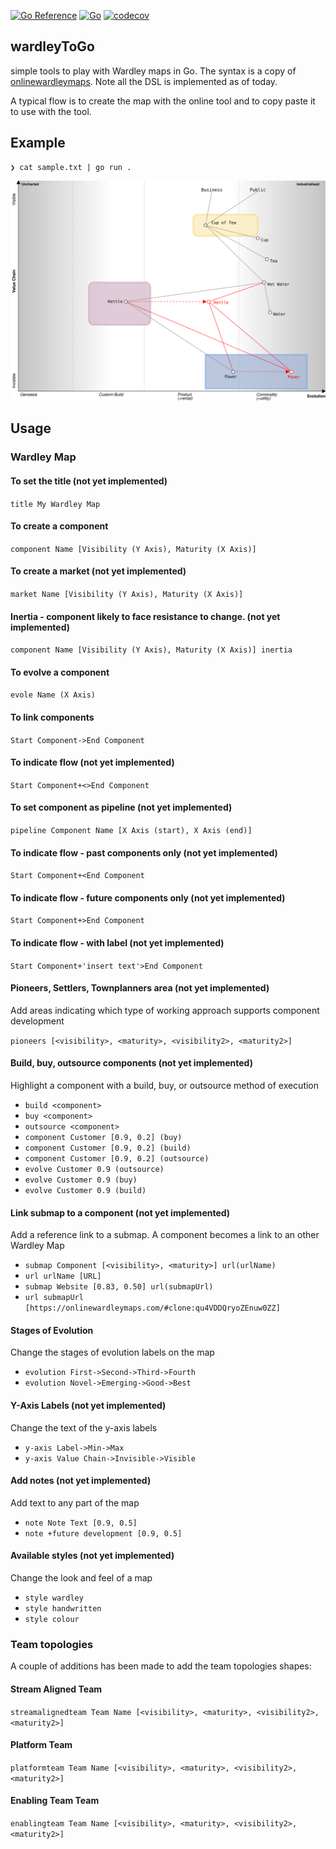[![Go Reference](https://pkg.go.dev/badge/github.com/owulveryck/wardleyToGo.svg)](https://pkg.go.dev/github.com/owulveryck/wardleyToGo)
[![Go](https://github.com/owulveryck/wardleyToGo/actions/workflows/go.yml/badge.svg)](https://github.com/owulveryck/wardleyToGo/actions/workflows/go.yml)
[![codecov](https://codecov.io/gh/owulveryck/wardleyToGo/branch/main/graph/badge.svg?token=9BQW1KMGJS)](https://codecov.io/gh/owulveryck/wardleyToGo)

## wardleyToGo

simple tools to play with Wardley maps in Go. The syntax is a copy of [onlinewardleymaps](https://onlinewardleymaps.com/). Note all the DSL is implemented as of today.

A typical flow is to create the map with the online tool and to copy paste it to use with the tool.

## Example

```shell
❯ cat sample.txt | go run . 
```

![sample](sample.svg)


## Usage

### Wardley Map

#### To set the title (not yet implemented)

`title My Wardley Map`

#### To create a component

`component Name [Visibility (Y Axis), Maturity (X Axis)]`

#### To create a market (not yet implemented)

`market Name [Visibility (Y Axis), Maturity (X Axis)]`

#### Inertia - component likely to face resistance to change. (not yet implemented)

`component Name [Visibility (Y Axis), Maturity (X Axis)] inertia`

#### To evolve a component 

`evole Name (X Axis)`

#### To link components

`Start Component->End Component`

#### To indicate flow (not yet implemented)

`Start Component+<>End Component`

#### To set component as pipeline (not yet implemented)

`pipeline Component Name [X Axis (start), X Axis (end)]`

#### To indicate flow - past components only (not yet implemented)

`Start Component+<End Component`

#### To indicate flow - future components only (not yet implemented)

`Start Component+>End Component`

#### To indicate flow - with label (not yet implemented)

`Start Component+'insert text'>End Component`

#### Pioneers, Settlers, Townplanners area (not yet implemented)

Add areas indicating which type of working approach supports component development

`pioneers [<visibility>, <maturity>, <visibility2>, <maturity2>]`

#### Build, buy, outsource components (not yet implemented)
Highlight a component with a build, buy, or outsource method of execution

* `build <component>`
* `buy <component>`
* `outsource <component>`
* `component Customer [0.9, 0.2] (buy)`
* `component Customer [0.9, 0.2] (build)`
* `component Customer [0.9, 0.2] (outsource)`
* `evolve Customer 0.9 (outsource)`
* `evolve Customer 0.9 (buy)`
* `evolve Customer 0.9 (build)`

#### Link submap to a component (not yet implemented)

Add a reference link to a submap. A component becomes a link to an other Wardley Map

* `submap Component [<visibility>, <maturity>] url(urlName)`
* `url urlName [URL]`
* `submap Website [0.83, 0.50] url(submapUrl)`
* `url submapUrl [https://onlinewardleymaps.com/#clone:qu4VDDQryoZEnuw0ZZ]`

#### Stages of Evolution

Change the stages of evolution labels on the map

* `evolution First->Second->Third->Fourth`
* `evolution Novel->Emerging->Good->Best`

#### Y-Axis Labels (not yet implemented)

Change the text of the y-axis labels

* `y-axis Label->Min->Max`
* `y-axis Value Chain->Invisible->Visible`

#### Add notes (not yet implemented)

Add text to any part of the map

* `note Note Text [0.9, 0.5]`
* `note +future development [0.9, 0.5]`

#### Available styles (not yet implemented)

Change the look and feel of a map

* `style wardley`
* `style handwritten`
* `style colour`

### Team topologies

A couple of additions has been made to add the team topologies shapes:

#### Stream Aligned Team

`streamalignedteam Team Name [<visibility>, <maturity>, <visibility2>, <maturity2>]`

#### Platform Team

`platformteam Team Name [<visibility>, <maturity>, <visibility2>, <maturity2>]`

#### Enabling Team Team

`enablingteam Team Name [<visibility>, <maturity>, <visibility2>, <maturity2>]`
